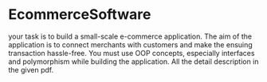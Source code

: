# EcommerceSoftware
your task is to build a small-scale e-commerce application. The aim of the application is to connect merchants with customers and make the ensuing transaction hassle-free. You must use OOP concepts, especially interfaces and polymorphism while building the application. 
All the detail description in the given pdf.
